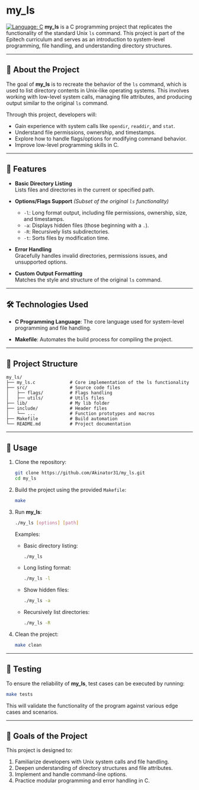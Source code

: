 # my_ls

[![Language: C](https://img.shields.io/badge/Language-C-blue.svg)](https://en.wikipedia.org/wiki/C_(programming_language))  
**my_ls** is a C programming project that replicates the functionality of the standard Unix `ls` command. This project is part of the Epitech curriculum and serves as an introduction to system-level programming, file handling, and understanding directory structures.

---

## 📖 About the Project

The goal of **my_ls** is to recreate the behavior of the `ls` command, which is used to list directory contents in Unix-like operating systems. This involves working with low-level system calls, managing file attributes, and producing output similar to the original `ls` command.

Through this project, developers will:

- Gain experience with system calls like `opendir`, `readdir`, and `stat`.
- Understand file permissions, ownership, and timestamps.
- Explore how to handle flags/options for modifying command behavior.
- Improve low-level programming skills in C.

---

## 🚀 Features

- **Basic Directory Listing**  
  Lists files and directories in the current or specified path.

- **Options/Flags Support** *(Subset of the original `ls` functionality)*  
  - `-l`: Long format output, including file permissions, ownership, size, and timestamps.
  - `-a`: Displays hidden files (those beginning with a `.`).
  - `-R`: Recursively lists subdirectories.
  - `-t`: Sorts files by modification time.

- **Error Handling**  
  Gracefully handles invalid directories, permissions issues, and unsupported options.

- **Custom Output Formatting**  
  Matches the style and structure of the original `ls` command.

---

## 🛠️ Technologies Used

- **C Programming Language**: The core language used for system-level programming and file handling.

- **Makefile**: Automates the build process for compiling the project.

---

## 📂 Project Structure

```
my_ls/
├── my_ls.c             # Core implementation of the ls functionality
├── src/                # Source code files
│   ├── flags/          # Flags handling
│   ├── utils/          # Utils files
├── lib/                # My lib folder
├── include/            # Header files
│   └── ...             # Function prototypes and macros
├── Makefile            # Build automation
└── README.md           # Project documentation
```

---

## 📝 Usage

1. Clone the repository:
   ```bash
   git clone https://github.com/Akinator31/my_ls.git
   cd my_ls
   ```

2. Build the project using the provided `Makefile`:
   ```bash
   make
   ```

3. Run **my_ls**:
   ```bash
   ./my_ls [options] [path]
   ```

   Examples:
   - Basic directory listing:
     ```bash
     ./my_ls
     ```
   - Long listing format:
     ```bash
     ./my_ls -l
     ```
   - Show hidden files:
     ```bash
     ./my_ls -a
     ```
   - Recursively list directories:
     ```bash
     ./my_ls -R
     ```

4. Clean the project:
   ```bash
   make clean
   ```

---

## 🧪 Testing

To ensure the reliability of **my_ls**, test cases can be executed by running:
```bash
make tests
```

This will validate the functionality of the program against various edge cases and scenarios.

---

## 🎯 Goals of the Project

This project is designed to:

1. Familiarize developers with Unix system calls and file handling.
2. Deepen understanding of directory structures and file attributes.
3. Implement and handle command-line options.
4. Practice modular programming and error handling in C.
